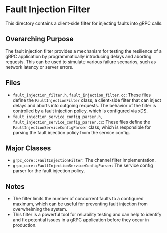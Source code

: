 # Fault Injection Filter

This directory contains a client-side filter for injecting faults into gRPC calls.

## Overarching Purpose

The fault injection filter provides a mechanism for testing the resilience of a gRPC application by programmatically introducing delays and aborting requests. This can be used to simulate various failure scenarios, such as network latency or server errors.

## Files

*   `fault_injection_filter.h`, `fault_injection_filter.cc`: These files define the `FaultInjectionFilter` class, a client-side filter that can inject delays and aborts into outgoing requests. The behavior of the filter is controlled by a fault injection policy, which is configured via xDS.
*   `fault_injection_service_config_parser.h`, `fault_injection_service_config_parser.cc`: These files define the `FaultInjectionServiceConfigParser` class, which is responsible for parsing the fault injection policy from the service config.

## Major Classes

*   `grpc_core::FaultInjectionFilter`: The channel filter implementation.
*   `grpc_core::FaultInjectionServiceConfigParser`: The service config parser for the fault injection policy.

## Notes

*   The filter limits the number of concurrent faults to a configured maximum, which can be useful for preventing fault injection from overwhelming the system.
*   This filter is a powerful tool for reliability testing and can help to identify and fix potential issues in a gRPC application before they occur in production.
